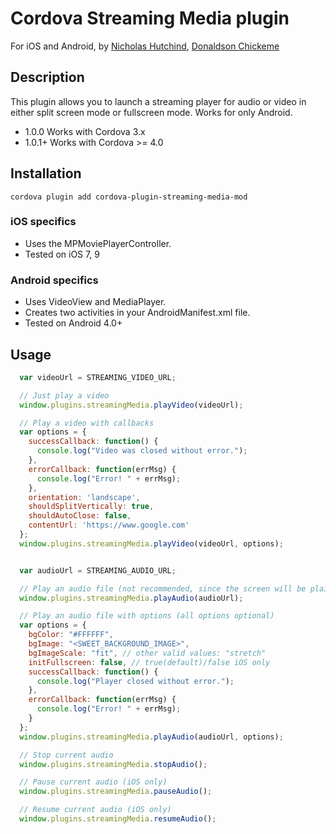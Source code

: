 # Cordova Streaming Media plugin

For iOS and Android, by [Nicholas Hutchind](https://github.com/nchutchind), [Donaldson Chickeme](https://github.com/donaldepignosis)

## Description

This plugin allows you to launch a streaming player for audio or video in either split screen mode or fullscreen mode. Works for only Android.

* 1.0.0 Works with Cordova 3.x
* 1.0.1+ Works with Cordova >= 4.0

## Installation

```
cordova plugin add cordova-plugin-streaming-media-mod
```

### iOS specifics
* Uses the MPMoviePlayerController.
* Tested on iOS 7, 9

### Android specifics
* Uses VideoView and MediaPlayer.
* Creates two activities in your AndroidManifest.xml file.
* Tested on Android 4.0+

## Usage

```javascript
  var videoUrl = STREAMING_VIDEO_URL;

  // Just play a video
  window.plugins.streamingMedia.playVideo(videoUrl);

  // Play a video with callbacks
  var options = {
    successCallback: function() {
      console.log("Video was closed without error.");
    },
    errorCallback: function(errMsg) {
      console.log("Error! " + errMsg);
    },
    orientation: 'landscape',
    shouldSplitVertically: true,
    shouldAutoClose: false,
    contentUrl: 'https://www.google.com'
  };
  window.plugins.streamingMedia.playVideo(videoUrl, options);


  var audioUrl = STREAMING_AUDIO_URL;

  // Play an audio file (not recommended, since the screen will be plain black)
  window.plugins.streamingMedia.playAudio(audioUrl);

  // Play an audio file with options (all options optional)
  var options = {
    bgColor: "#FFFFFF",
    bgImage: "<SWEET_BACKGROUND_IMAGE>",
    bgImageScale: "fit", // other valid values: "stretch"
    initFullscreen: false, // true(default)/false iOS only
    successCallback: function() {
      console.log("Player closed without error.");
    },
    errorCallback: function(errMsg) {
      console.log("Error! " + errMsg);
    }
  };
  window.plugins.streamingMedia.playAudio(audioUrl, options);

  // Stop current audio
  window.plugins.streamingMedia.stopAudio();

  // Pause current audio (iOS only)
  window.plugins.streamingMedia.pauseAudio();

  // Resume current audio (iOS only)
  window.plugins.streamingMedia.resumeAudio();  

```
